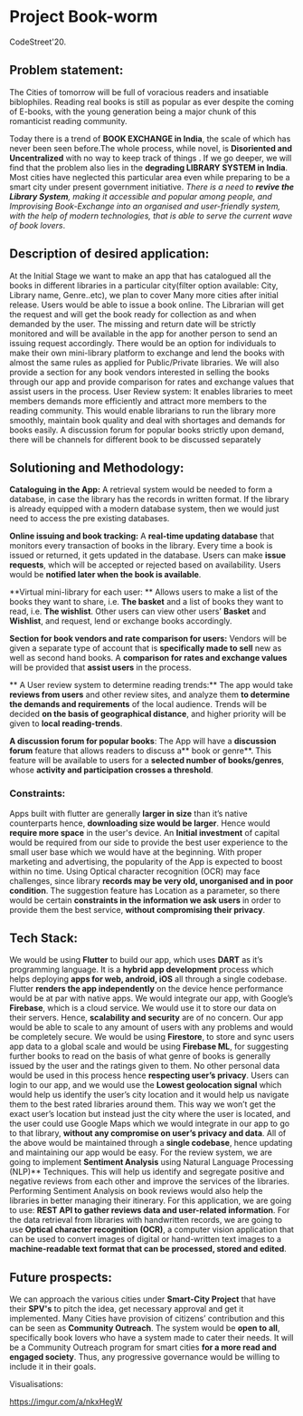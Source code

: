 # Project Book-worm

CodeStreet'20.


## Problem statement:

The Cities of tomorrow will be full of voracious readers and insatiable biblophiles. Reading real books is still as popular as ever despite the coming of E-books, with the young generation being a major chunk of this romanticist reading community.   

Today there is a trend of **BOOK EXCHANGE  in India**, the scale of which has never been seen before.The whole process, while novel, is **Disoriented and Uncentralized** with no way to keep track of things .
If we go deeper, we will find that the problem also lies in the **degrading LIBRARY SYSTEM in India**. Most cities have neglected this particular area even while preparing to be a smart city under present government initiative. 
*There is a need to **revive the Library System**, making it accessible and popular among people, and Improvising Book-Exchange into an organised and user-friendly system, with the help of modern technologies, that is able to serve the current wave of book lovers*. 

## Description of desired application:

At the Initial Stage we want to make an app that  has catalogued all the books in different libraries in a particular city(filter option available: City, Library name, Genre..etc), we plan to cover Many more cities after initial release.
Users would be able to issue a book online. The Librarian will get the request and will get the book ready for collection as and when demanded by the user. The missing and return date will be strictly monitored and will be available in the app for another person to send an issuing request accordingly. 
There would be an option for individuals to make their own mini-library platform to exchange and lend the books with almost the same rules as applied for Public/Private libraries.
We will also provide a section for any book vendors interested in selling the books through our app and provide comparison for rates and exchange values that assist users in the process.
User Review system: It enables libraries to meet members demands more efficiently and attract more members to the reading community. This would enable librarians to run the library more smoothly, maintain book quality and deal with shortages and demands for books easily.
A discussion forum for popular books strictly upon demand, there will be channels for different book to be discussed separately

## Solutioning and Methodology:

**Cataloguing in the App:**
A retrieval system would be needed to form a database, in case the library has the records in written format.
If the library is already equipped with a modern database system, then we would just need to access  the pre existing databases.

 **Online issuing and book tracking:** 
A **real-time updating database** that monitors every transaction of books in the library.
Every time a book is issued or returned, it gets updated in the database.
Users can make **issue requests**, which will be accepted or rejected based on availability. Users would be **notified later when the book is available**.

**Virtual mini-library for each user: **
Allows users to make  a list of the books they want to share, i.e. **The basket** and a list of books they want to read, i.e. **The wishlist**.
Other users can view other users’ **Basket** and **Wishlist**, and request, lend or exchange books accordingly.

 **Section for book vendors and rate comparison for users:** 
Vendors will be given a separate type of account that  is **specifically made to sell** new as well as second hand books.
A **comparison for rates and exchange values** will be  provided that **assist users** in the process.

** A User review system to determine reading trends:** 
The app would take **reviews from users** and other review sites, and analyze them **to determine the demands and requirements** of the local audience.
Trends will be decided **on the basis of geographical distance**, and higher priority will be given to **local reading-trends**.

**A discussion forum for popular books**: 
The App will have  a **discussion forum** feature that allows readers to discuss a** book or genre**.
This feature will be available to users for a **selected number of books/genres**, whose  **activity and participation crosses a threshold**.

### Constraints: 
Apps built with flutter are generally **larger in size** than it’s native counterparts hence, **downloading size  would be larger**. Hence would **require more space** in the user's device.
An **Initial investment** of capital would be required from our side  to provide the best user experience to the small user base which we would have at the beginning. With proper marketing and advertising, the popularity of the App is expected to boost within no time. 
Using Optical character recognition (OCR) may face challenges, since library **records may be very old, unorganised  and in poor condition**. 
The suggestion feature has Location as a parameter, so there would be certain **constraints in the information we ask users** in order to provide them the best service, **without compromising their privacy**.

## Tech Stack: 

We would be using **Flutter** to build our app, which uses **DART** as it’s programming language. It is a **hybrid app development** process which helps deploying **apps for web, android, iOS** all through a single codebase. Flutter **renders the app independently** on the device hence performance would be at par with native apps. 
We would integrate our app, with Google’s **Firebase**, which is a cloud service. We would use it to store our data on their servers. Hence, **scalability and security** are of no concern. Our app would be able to scale to any amount of users with any problems and would be completely secure. 
We would be using **Firestore**, to store and sync users app data to a global scale and would be using **Firebase ML**, for suggesting further books to read on the basis of what genre of books is generally issued by the user and the ratings given to them. No other personal data would be used in this process hence **respecting user’s privacy**. 
Users can login to our app, and we would use the  **Lowest geolocation signal** which would help us identify the user’s city location and it would help us navigate them to the best rated libraries around them. This way we won’t get the exact user’s location but instead just the city where the user is located, and the user could use Google Maps which we would integrate in our app to go to that library, **without any compromise on user’s privacy and data**. 
All of the above would be maintained through a **single codebase**, hence updating and maintaining our app would be easy. 
For the review system, we are going to implement **Sentiment Analysis** using Natural Language Processing (NLP)** Techniques.  This will help us identify and segregate positive and negative reviews from each other and improve the services of the libraries. Performing Sentiment Analysis on book reviews would also help the libraries in better managing their itinerary. For this application, we are going to use: **REST API to gather reviews data and user-related information**.
For the data retrieval from libraries with handwritten records, we are going to use **Optical character recognition (OCR)**, a computer vision application that can be used to convert images of digital or hand-written text images to a **machine-readable text format that can be processed, stored and edited**. 

## Future prospects:
We can approach the various cities under **Smart-City Project** that have their **SPV's** to pitch the idea, get necessary approval and get it implemented. 
Many Cities have provision of citizens’ contribution and this can be seen as **Community Outreach**. The system would be **open to all**, specifically book lovers who have a system made to cater their needs.
 It will be a Community Outreach program for smart cities **for a more read and engaged society**. Thus, any progressive governance would be willing to include it in their goals.

Visualisations:

https://imgur.com/a/nkxHegW


